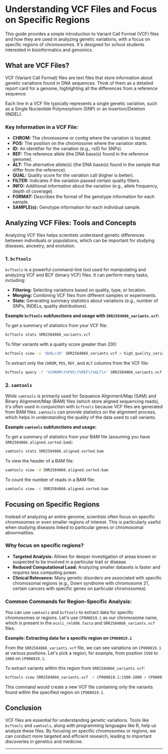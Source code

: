 # Understanding VCF Files and Focus on Specific Regions

This guide provides a simple introduction to Variant Call Format (VCF) files and how they are used in analyzing genetic variations, with a focus on specific regions of chromosomes. It's designed for school students interested in bioinformatics and genomics.

## What are VCF Files?

VCF (Variant Call Format) files are text files that store information about genetic variations found in DNA sequences. Think of them as a detailed report card for a genome, highlighting all the differences from a reference sequence.

Each line in a VCF file typically represents a single genetic variation, such as a Single Nucleotide Polymorphism (SNP) or an Insertion/Deletion (INDEL).

### Key Information in a VCF File:

*   **CHROM:** The chromosome or contig where the variation is located.
*   **POS:** The position on the chromosome where the variation starts.
*   **ID:** An identifier for the variation (e.g., rsID for SNPs).
*   **REF:** The reference allele (the DNA base(s) found in the reference genome).
*   **ALT:** The alternative allele(s) (the DNA base(s) found in the sample that differ from the reference).
*   **QUAL:** Quality score for the variation call (higher is better).
*   **FILTER:** Indicates if the variation passed certain quality filters.
*   **INFO:** Additional information about the variation (e.g., allele frequency, depth of coverage).
*   **FORMAT:** Describes the format of the genotype information for each sample.
*   **SAMPLE(s):** Genotype information for each individual sample.

## Analyzing VCF Files: Tools and Concepts

Analyzing VCF files helps scientists understand genetic differences between individuals or populations, which can be important for studying diseases, ancestry, and evolution.

### 1. `bcftools`

`bcftools` is a powerful command-line tool used for manipulating and analyzing VCF and BCF (binary VCF) files. It can perform many tasks, including:

*   **Filtering:** Selecting variations based on quality, type, or location.
*   **Merging:** Combining VCF files from different samples or experiments.
*   **Stats:** Generating summary statistics about variations (e.g., number of SNPs, INDELs, quality distributions).

**Example `bcftools` subfunctions and usage with `SRR2584866_variants.vcf`:**

To get a summary of statistics from your VCF file:

```bash
bcftools stats SRR2584866_variants.vcf
```

To filter variants with a quality score greater than 200:

```bash
bcftools view -i 'QUAL>30' SRR2584866_variants.vcf > high_quality_variants.vcf
```

To extract only the `CHROM`, `POS`, `REF`, and `ALT` columns from the VCF file:

```bash
bcftools query -f '%CHROM\t%POS\t%REF\t%ALT\n' SRR2584866_variants.vcf
```

### 2. `samtools`

While `samtools` is primarily used for Sequence Alignment/Map (SAM) and Binary Alignment/Map (BAM) files (which store aligned sequencing reads), it's often used in conjunction with `bcftools` because VCF files are generated from BAM files. `samtools` can provide statistics on the alignment process, which helps in understanding the quality of the data used to call variants.

**Example `samtools` subfunctions and usage:**

To get a summary of statistics from your BAM file (assuming you have `SRR2584866.aligned.sorted.bam`):

```bash
samtools stats SRR2584866.aligned.sorted.bam
```

To view the header of a BAM file:

```bash
samtools view -H SRR2584866.aligned.sorted.bam
```

To count the number of reads in a BAM file:

```bash
samtools view -c SRR2584866.aligned.sorted.bam
```

## Focusing on Specific Regions

Instead of analyzing an entire genome, scientists often focus on specific chromosomes or even smaller regions of interest. This is particularly useful when studying diseases linked to particular genes or chromosomal abnormalities.

### Why focus on specific regions?

*   **Targeted Analysis:** Allows for deeper investigation of areas known or suspected to be involved in a particular trait or disease.
*   **Reduced Computational Load:** Analyzing smaller datasets is faster and requires less computing power.
*   **Clinical Relevance:** Many genetic disorders are associated with specific chromosomal regions (e.g., Down syndrome with chromosome 21, certain cancers with specific genes on particular chromosomes).

### Common Commands for Region-Specific Analysis:

You can use `samtools` and `bcftools` to extract data for specific chromosomes or regions. Let's use `CP000819.1` as our chromosome name, which is present in the `ecoli_rel606.fasta` and `SRR2584866_variants.vcf` files.

**Example: Extracting data for a specific region on `CP000819.1`**

From the `SRR2584866_variants.vcf` file, we can see variations on `CP000819.1` at various positions. Let's pick a region, for example, from position `1500` to `2000` on `CP000819.1`.

To extract variants within this region from `SRR2584866_variants.vcf`:

```bash
bcftools view SRR2584866_variants.vcf -r CP000819.1:1500-2000 > CP000819.1_1500_2000_variants.vcf
```

This command would create a new VCF file containing only the variants found within the specified region on `CP000819.1`.

## Conclusion

VCF files are essential for understanding genetic variations. Tools like `bcftools` and `samtools`, along with programming languages like R, help us analyze these files. By focusing on specific chromosomes or regions, we can conduct more targeted and efficient research, leading to important discoveries in genetics and medicine.

---

